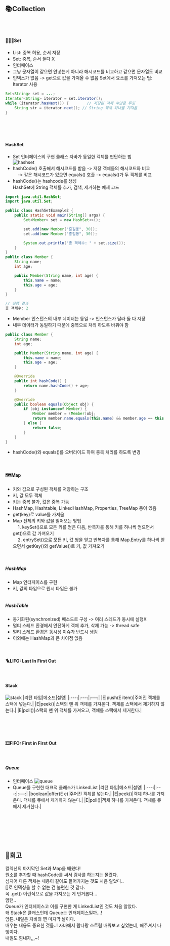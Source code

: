 ## 📚Collection
<br><br>

#### 👩‍👧‍👦Set
- List: 중복 허용, 순서 저장
- Set: 중복, 순서 둘다 X
- 인터페이스
- 그냥 문자열이 같으면 안넣는게 아니라 해시코드를 비교하고 같으면 문자열도 비교
- 인덱스가 없음 -> get으로 값을 가져올 수 없음
Set에서 요소를 가져오는 법: Iterator 사용  
```java
Set<String> set = ...;
Iterator<String> iterator = set.iterator();
while (iterator.hasNext()) {		// 저장된 객체 수만큼 루핑
	String str = iterator.next(); // String 객체 하나를 가져옴
}
```
<br><br><br>

#### HashSet
- Set 인터페이스의 구현 클래스
자바가 동일한 객체를 판단하는 법  
![hashset](img/content/hashset.png)
- hashCode() 호출해서 해시코드를 받음 ->  저장 객체들의 해시코드와 비교  
&nbsp;&nbsp;&nbsp;&nbsp;-> 같은 해시코드가 있으면 equals() 호출 -> equals()가 두 객체를 비교
- hashCode()는 hashcode를 생성  
HashSet에 String 객체를 추가, 검색, 제거하는 예제 코드  
```java
import java.util.HashSet;
import java.util.Set;

public class HashSetExample2 {
	public static void main(String[] args) {
		Set<Member> set = new HashSet<>();

		set.add(new Member("홍길동", 30));
		set.add(new Member("홍길동", 30));

		System.out.println("총 객체수: " + set.size());
	}
}
public class Member {
	String name;
	int age;

	public Member(String name, int age) {
		this.name = name;
		this.age = age;
	}
}

// 실행 결과
총 객체수: 2
```
- Member 인스턴스의 내부 데이터는 동일 -> 인스턴스가 달라 둘 다 저장
- 내부 데이터가 동일하기 때문에 중복으로 처리 하도록 바꿔야 함
```java
public class Member {
	String name;
	int age;

	public Member(String name, int age) {
		this.name = name;
		this.age = age;
	}

	@Override
	public int hashCode() {
		return name.hashCode() + age;
	}

	@Override
	public boolean equals(Object obj) {
		if (obj instanceof Member) {
			Member member = (Member)obj;
			return member.name.equals(this.name) && member.age == this.age;
		} else {
			return false;
		}
	}
}
```
- hashCode()와 equals()를 오버라이드 하여 중복 처리를 하도록 변경
<br><br><br>


#### 🗺️Map
- 키와 값으로 구성된 객체를 저장하는 구조
- 키, 값 모두 객체
- 키는 중복 불가, 값은 중복 가능
- HashMap, Hashtable, LinkedHashMap, Properties, TreeMap 등이 있음
- get(key)로 value를 가져옴
- Map 전체의 키와 값을 얻어오는 방법  
&nbsp;&nbsp;&nbsp;&nbsp;1. keySet()으로 모든 키를 얻은 다음, 반복자를 통해 키를 하나씩 얻으면서 get()으로 값 가져오기  
&nbsp;&nbsp;&nbsp;&nbsp;2. entrySet()으로 모든 키, 값 쌍을 얻고 반복자를 통해 Map.Entry를 하나씩 얻으면서 getKey()와 getValue()로 키, 값 가져오기  
<br><br>

##### HashMap
- Map 인터페이스를 구현
- 키, 값의 타입으로 원시 타입은 불가
<br><br>

##### HashTable
- 동기화된(synchronized) 메소드로 구성 -> 여러 스레드가 동시에 실행X
- 멀티 스레드 환경에서 안전하게 객체 추가, 삭제 가능 -> thread safe 
- 멀티 스레드 환경은 동시성 이슈가 반드시 생김
- 이외에는 HashMap과 큰 차이점 없음
<br><br><br>

#### 🪜LIFO: Last In First Out
<br>

#### Stack
![stack](img/content/stack.png)
|리턴 타입|메소드|설명|
|:---:|:---:|:---:|
|E|push(E item)|주어진 객체를 스택에 넣는다.|
|E|peek()|스택의 맨 위 객체를 가져온다. 객체를 스택에서 제거하지 않는다.|
|E|poll()|스택의 맨 위 객체를 가져오고, 객체를 스택에서 제거한다.|  

<br><br><br>

#### 🎞️FIFO: First in First Out
<br>

##### Queue
- 인터페이스
![queue](img/content/queue.png)
- Queue를 구현한 대표적 클래스가 LinkedList
|리턴 타입|메소드|설명|
|:---:|:---:|:---:|
|boolean|offer(E e)|주어진 객체를 넣는다.|
|E|peek()|객체 하나를 가져온다. 객체를 큐에서 제거하지 않는다.|
|E|poll()|객체 하나를 가져온다. 객체를 큐에서 제거한다.|  

<br><br><br><br><br>


## 💭회고
컬렉션의 마지막인 Set과 Map을 배웠다!  
원소를 추가할 때 hashCode를 써서 검사를 하는지는 몰랐다.  
심지어 다른 객체는 내용이 같아도 들어가지는 것도 처음 알았다..  
[]로 인덱싱을 할 수 없는 건 불편한 것 같다.  
꼭 .get() 이런식으로 값을 가져오는 게 번거롭다...  
암턴..  
Queue가 인터페이스고 이를 구현한 게 LinkedList인 것도 처음 알았다.  
왜 Stack은 클래스인데 Queue는 인터페이스일까...!  
암튼. 내일은 자바의 찐 마지막 날이다.  
배우는 내용도 중요한 것들..! 자바에서 람다랑 스트림 배워보고 싶었는데, 해주셔서 다행이다.  
내일도 힘내자,,,~!